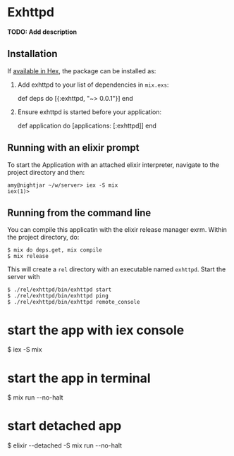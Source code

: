 # Exhttpd

**TODO: Add description**

## Installation

If [available in Hex](https://hex.pm/docs/publish), the package can be installed as:

  1. Add exhttpd to your list of dependencies in `mix.exs`:

        def deps do
          [{:exhttpd, "~> 0.0.1"}]
        end

  2. Ensure exhttpd is started before your application:

        def application do
          [applications: [:exhttpd]]
        end

## Running with an elixir prompt

To start the Application with an attached elixir interpreter, navigate to the project directory and then:

```
amy@nightjar ~/w/server> iex -S mix
iex(1)> 
```

## Running from the command line

You can compile this applicatin with the elixir release manager exrm.  Within the project directory, do:

```
$ mix do deps.get, mix compile
$ mix release
```

This will create a `rel` directory with an executable named `exhttpd`.  Start the server with

```
$ ./rel/exhttpd/bin/exhttpd start
$ ./rel/exhttpd/bin/exhttpd ping
$ ./rel/exhttpd/bin/exhttpd remote_console
```

# start the app with iex console
$ iex -S mix
# start the app in terminal
$ mix run --no-halt
# start detached app
$ elixir --detached -S mix run --no-halt

